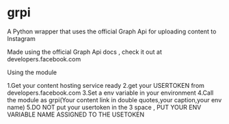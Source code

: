 # grpi
A Python wrapper that uses the official Graph Api for uploading content to Instagram


Made using the official Graph Api docs , check it out at developers.facebook.com



Using the module 

1.Get your content hosting service ready
2.get your USERTOKEN from developers.facebook.com
3.Set a env variable in your environment
4.Call the module as grpi(Your content link in double quotes,your caption,your env name)
5.DO NOT put your usertoken in the 3 space , PUT  YOUR ENV VARIABLE NAME ASSIGNED TO THE USETOKEN
